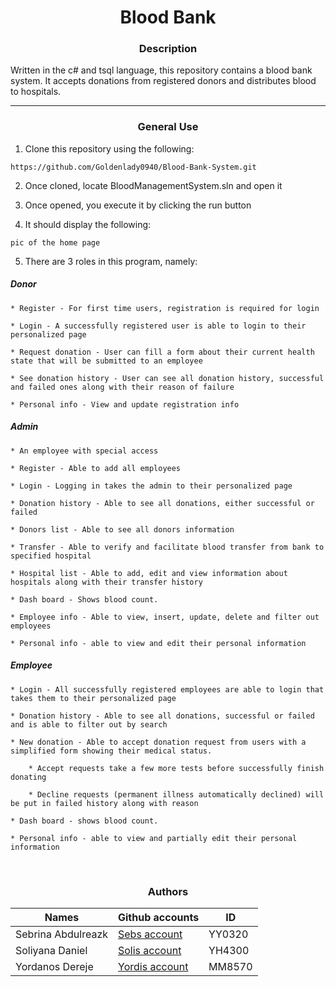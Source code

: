 <center> <h1>Blood Bank</h1> </center>

<center> <h3>Description</h3> </center>

Written in the c# and tsql language, this repository contains a blood bank system. It accepts donations from registered donors and distributes blood to hospitals. 

---

<center><h3> General Use </h3> </center>

1. Clone this repository using the following:

```
https://github.com/Goldenlady0940/Blood-Bank-System.git
```

2. Once cloned, locate BloodManagementSystem.sln and open it

3. Once opened, you execute it by clicking the run button

4. It should display the following:

```
pic of the home page
```

5. There are 3 roles in this program, namely: 

##### Donor

	* Register - For first time users, registration is required for login

	* Login - A successfully registered user is able to login to their personalized page
	
	* Request donation - User can fill a form about their current health state that will be submitted to an employee
	
	* See donation history - User can see all donation history, successful and failed ones along with their reason of failure
	
	* Personal info - View and update registration info

##### Admin
	
	* An employee with special access
	
	* Register - Able to add all employees 
	
	* Login - Logging in takes the admin to their personalized page
	
	* Donation history - Able to see all donations, either successful or failed
	
	* Donors list - Able to see all donors information
	
	* Transfer - Able to verify and facilitate blood transfer from bank to specified hospital
	
	* Hospital list - Able to add, edit and view information about hospitals along with their transfer history
	
	* Dash board - Shows blood count.
	
	* Employee info - Able to view, insert, update, delete and filter out employees
	
	* Personal info - able to view and edit their personal information

##### Employee

	* Login - All successfully registered employees are able to login that takes them to their personalized page
	
	* Donation history - Able to see all donations, successful or failed and is able to filter out by search
	
	* New donation - Able to accept donation request from users with a simplified form showing their medical status.
	
		* Accept requests take a few more tests before successfully finish donating
		
		* Decline requests (permanent illness automatically declined) will be put in failed history along with reason
	
	* Dash board - shows blood count.
	
	* Personal info - able to view and partially edit their personal information
<br>

<center><h3> Authors </h3> </center>

| Names | Github accounts | ID |
| ----- | ----- | ------ |
| Sebrina Abdulreazk  | [Sebs account](https://github.com/GoldenLady0940/) | YY0320|
| Soliyana Daniel | [Solis account](https://github.com/soliyana141/) | YH4300|
| Yordanos Dereje | [Yordis account](https://github.com/Yordi-Dereje/) | MM8570|
<br>

